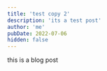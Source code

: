 ```yaml
---
title: 'test copy 2'
description: 'its a test post'
author: 'me'
pubDate: 2022-07-06
hidden: false
---
```


this is a blog post